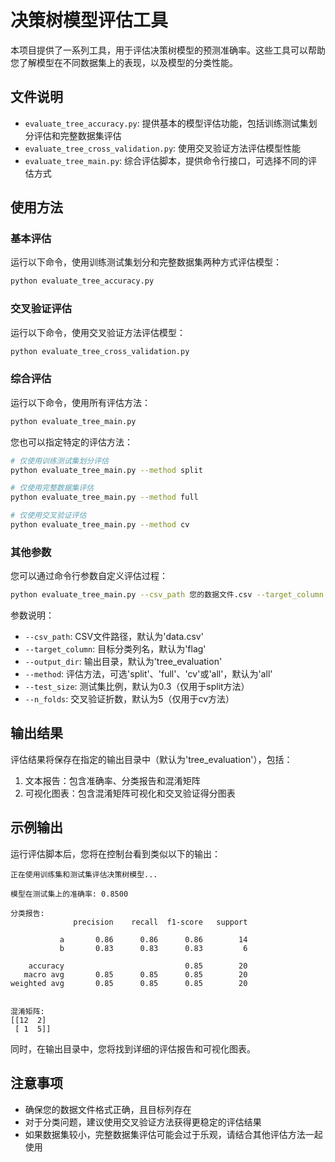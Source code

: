 # 决策树模型评估工具

本项目提供了一系列工具，用于评估决策树模型的预测准确率。这些工具可以帮助您了解模型在不同数据集上的表现，以及模型的分类性能。

## 文件说明

- `evaluate_tree_accuracy.py`: 提供基本的模型评估功能，包括训练测试集划分评估和完整数据集评估
- `evaluate_tree_cross_validation.py`: 使用交叉验证方法评估模型性能
- `evaluate_tree_main.py`: 综合评估脚本，提供命令行接口，可选择不同的评估方式

## 使用方法

### 基本评估

运行以下命令，使用训练测试集划分和完整数据集两种方式评估模型：

```bash
python evaluate_tree_accuracy.py
```

### 交叉验证评估

运行以下命令，使用交叉验证方法评估模型：

```bash
python evaluate_tree_cross_validation.py
```

### 综合评估

运行以下命令，使用所有评估方法：

```bash
python evaluate_tree_main.py
```

您也可以指定特定的评估方法：

```bash
# 仅使用训练测试集划分评估
python evaluate_tree_main.py --method split

# 仅使用完整数据集评估
python evaluate_tree_main.py --method full

# 仅使用交叉验证评估
python evaluate_tree_main.py --method cv
```

### 其他参数

您可以通过命令行参数自定义评估过程：

```bash
python evaluate_tree_main.py --csv_path 您的数据文件.csv --target_column 目标列名 --output_dir 输出目录 --test_size 0.2 --n_folds 10
```

参数说明：
- `--csv_path`: CSV文件路径，默认为'data.csv'
- `--target_column`: 目标分类列名，默认为'flag'
- `--output_dir`: 输出目录，默认为'tree_evaluation'
- `--method`: 评估方法，可选'split'、'full'、'cv'或'all'，默认为'all'
- `--test_size`: 测试集比例，默认为0.3（仅用于split方法）
- `--n_folds`: 交叉验证折数，默认为5（仅用于cv方法）

## 输出结果

评估结果将保存在指定的输出目录中（默认为'tree_evaluation'），包括：

1. 文本报告：包含准确率、分类报告和混淆矩阵
2. 可视化图表：包含混淆矩阵可视化和交叉验证得分图表

## 示例输出

运行评估脚本后，您将在控制台看到类似以下的输出：

```
正在使用训练集和测试集评估决策树模型...

模型在测试集上的准确率: 0.8500

分类报告:
              precision    recall  f1-score   support

           a       0.86      0.86      0.86        14
           b       0.83      0.83      0.83         6

    accuracy                           0.85        20
   macro avg       0.85      0.85      0.85        20
weighted avg       0.85      0.85      0.85        20


混淆矩阵:
[[12  2]
 [ 1  5]]
```

同时，在输出目录中，您将找到详细的评估报告和可视化图表。

## 注意事项

- 确保您的数据文件格式正确，且目标列存在
- 对于分类问题，建议使用交叉验证方法获得更稳定的评估结果
- 如果数据集较小，完整数据集评估可能会过于乐观，请结合其他评估方法一起使用